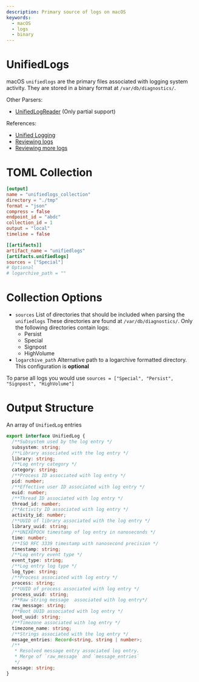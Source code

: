 ```yaml
---
description: Primary source of logs on macOS
keywords:
  - macOS
  - logs
  - binary
---
```


# UnifiedLogs

macOS `unifiedlogs` are the primary files associated with logging system
activity. They are stored in a binary format at `/var/db/diagnostics/`.

Other Parsers:

- [UnifiedLogReader](https://github.com/ydkhatri/UnifiedLogReader) (Only partial
  support)

References:

- [Unified Logging](https://eclecticlight.co/2018/03/19/macos-unified-log-1-why-what-and-how/)
- [Reviewing logs](https://www.mandiant.com/resources/blog/reviewing-macos-unified-logs)
- [Reviewing more logs](https://www.crowdstrike.com/blog/how-to-leverage-apple-unified-log-for-incident-response/)

# TOML Collection

```toml
[output]
name = "unifiedlogs_collection"
directory = "./tmp"
format = "json"
compress = false
endpoint_id = "abdc"
collection_id = 1
output = "local"
timeline = false

[[artifacts]]
artifact_name = "unifiedlogs"
[artifacts.unifiedlogs]
sources = ["Special"]
# Optional
# logarchive_path = ""
```

# Collection Options

- `sources` List of directories that should be included when parsing the
  `unifiedlogs` These directories are found at `/var/db/diagnostics/`. Only the
  following directories contain logs:
  - Persist
  - Special
  - Signpost
  - HighVolume
- `logarchive_path` Alternative path to a logarchive formatted directory. This
  configuration is **optional**

To parse all logs you would use
`sources = ["Special", "Persist", "Signpost", "HighVolume"]`

# Output Structure

An array of `UnifiedLog` entries

```typescript
export interface UnifiedLog {
  /**Subsystem used by the log entry */
  subsystem: string;
  /**Library associated with the log entry */
  library: string;
  /**Log entry category */
  category: string;
  /**Process ID associated with log entry */
  pid: number;
  /**Effective user ID associated with log entry */
  euid: number;
  /**Thread ID associated with log entry */
  thread_id: number;
  /**Activity ID associated with log entry */
  activity_id: number;
  /**UUID of library associated with the log entry */
  library_uuid: string;
  /**UNIXEPOCH timestamp of log entry in nanoseconds */
  time: number;
  /**ISO RFC 3339 timestamp with nanosecond precision */
  timestamp: string;
  /**Log entry event type */
  event_type: string;
  /**Log entry log type */
  log_type: string;
  /**Process associated with log entry */
  process: string;
  /**UUID of process associated with log entry */
  process_uuid: string;
  /**Raw string message  associated with log entry*/
  raw_message: string;
  /**Boot UUID associated with log entry */
  boot_uuid: string;
  /**Timezone associated with log entry */
  timezone_name: string;
  /**Strings associated with the log entry */
  mesage_entries: Record<string, string | number>;
  /**
   * Resolved message entry associated log entry.
   * Merge of `raw_message` and `message_entries`
   */
  message: string;
}
```
